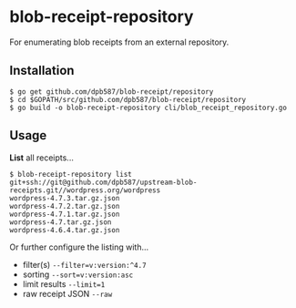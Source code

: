 # blob-receipt-repository

For enumerating blob receipts from an external repository.


## Installation

    $ go get github.com/dpb587/blob-receipt/repository
    $ cd $GOPATH/src/github.com/dpb587/blob-receipt/repository
    $ go build -o blob-receipt-repository cli/blob_receipt_repository.go


## Usage

**List** all receipts...

    $ blob-receipt-repository list git+ssh://git@github.com/dpb587/upstream-blob-receipts.git//wordpress.org/wordpress
    wordpress-4.7.3.tar.gz.json
    wordpress-4.7.2.tar.gz.json
    wordpress-4.7.1.tar.gz.json
    wordpress-4.7.tar.gz.json
    wordpress-4.6.4.tar.gz.json

Or further configure the listing with...

 * filter(s) `--filter=v:version:^4.7`
 * sorting `--sort=v:version:asc`
 * limit results `--limit=1`
 * raw receipt JSON `--raw`
